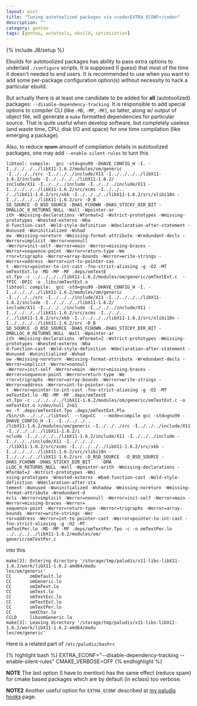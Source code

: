 ```yaml
---
layout: post
title: "Tuning autotoolized packages via <code>EXTRA_ECONF</code>"
description: ""
category: gentoo
tags: [gentoo, autotools, ebuild, optimization]
---
```

{% include JB/setup %}


Ebuilds for autotoolized packages has ability to pass extra options to underlaid
`./configure` scripts. It is supposed (I guess) that most of the time it doesn't needed to end users.
It is recommended to use when you want to add some per-package configuration option(s)
without necessity to hack a particular ebuild.

But actually there is at least one candidate to be added for **all**
(autotoolized) packages: `--disable-dependency-tracking`. It is responsible to add special options to 
compiler CLI (like `-MD`, `-MP`, `-MF`), so latter, along w/ output of object file, will generate a 
`make` formatted dependencies for particular source. That is quite useful when develop software, but 
completely useless (and waste time, CPU, disk I/O and space) for one time compilation (like emerging 
a package).

Also, to reduce <del>spam</del> amount of compilation details in autotoolized packages,
one may add `--enable-silent-rules` to turn this

    libtool: compile:  gcc -std=gnu99 -DHAVE_CONFIG_H -I. -I../../../../libX11-1.6.2/modules/om/generic
    -I../../../src -I../../../include/X11 -I../../../../libX11-1.6.2/include -I../../../../libX11-1.6.2/
    include/X11 -I../../../include -I../../../include/X11 -I../../../../libX11-1.6.2/src/xcms -I../../..
    /../libX11-1.6.2/src/xkb -I../../../../libX11-1.6.2/src/xlibi18n -I../../../../libX11-1.6.2/src -D_B
    SD_SOURCE -D_BSD_SOURCE -DHAS_FCHOWN -DHAS_STICKY_DIR_BIT -DMALLOC_0_RETURNS_NULL -Wall -Wpointer-ar
    ith -Wmissing-declarations -Wformat=2 -Wstrict-prototypes -Wmissing-prototypes -Wnested-externs -Wba
    d-function-cast -Wold-style-definition -Wdeclaration-after-statement -Wunused -Wuninitialized -Wshad
    ow -Wmissing-noreturn -Wmissing-format-attribute -Wredundant-decls -Werror=implicit -Werror=nonnull 
    -Werror=init-self -Werror=main -Werror=missing-braces -Werror=sequence-point -Werror=return-type -We
    rror=trigraphs -Werror=array-bounds -Werror=write-strings -Werror=address -Werror=int-to-pointer-cas
    t -Werror=pointer-to-int-cast -fno-strict-aliasing -g -O2 -MT omTextExt.lo -MD -MP -MF .deps/omTextE
    xt.Tpo -c ../../../../libX11-1.6.2/modules/om/generic/omTextExt.c  -fPIC -DPIC -o .libs/omTextExt.o
    libtool: compile:  gcc -std=gnu99 -DHAVE_CONFIG_H -I. -I../../../../libX11-1.6.2/modules/om/generic 
    -I../../../src -I../../../include/X11 -I../../../../libX11-1.6.2/include -I../../../../libX11-1.6.2/
    include/X11 -I../../../include -I../../../include/X11 -I../../../../libX11-1.6.2/src/xcms -I../../..
    /../libX11-1.6.2/src/xkb -I../../../../libX11-1.6.2/src/xlibi18n -I../../../../libX11-1.6.2/src -D_B
    SD_SOURCE -D_BSD_SOURCE -DHAS_FCHOWN -DHAS_STICKY_DIR_BIT -DMALLOC_0_RETURNS_NULL -Wall -Wpointer-ar
    ith -Wmissing-declarations -Wformat=2 -Wstrict-prototypes -Wmissing-prototypes -Wnested-externs -Wba
    d-function-cast -Wold-style-definition -Wdeclaration-after-statement -Wunused -Wuninitialized -Wshad
    ow -Wmissing-noreturn -Wmissing-format-attribute -Wredundant-decls -Werror=implicit -Werror=nonnull 
    -Werror=init-self -Werror=main -Werror=missing-braces -Werror=sequence-point -Werror=return-type -We
    rror=trigraphs -Werror=array-bounds -Werror=write-strings -Werror=address -Werror=int-to-pointer-cas
    t -Werror=pointer-to-int-cast -fno-strict-aliasing -g -O2 -MT omTextExt.lo -MD -MP -MF .deps/omTextE
    xt.Tpo -c ../../../../libX11-1.6.2/modules/om/generic/omTextExt.c -o omTextExt.o >/dev/null 2>&1
    mv -f .deps/omTextExt.Tpo .deps/omTextExt.Plo
    /bin/sh ../../../libtool  --tag=CC   --mode=compile gcc -std=gnu99 -DHAVE_CONFIG_H -I. -I../../../..
    /libX11-1.6.2/modules/om/generic -I../../../src -I../../../include/X11  -I../../../../libX11-1.6.2/i
    nclude -I../../../../libX11-1.6.2/include/X11 -I../../../include -I../../../include/X11 -I../../../.
    ./libX11-1.6.2/src/xcms -I../../../../libX11-1.6.2/src/xkb -I../../../../libX11-1.6.2/src/xlibi18n -
    I../../../../libX11-1.6.2/src -D_BSD_SOURCE  -D_BSD_SOURCE -DHAS_FCHOWN -DHAS_STICKY_DIR_BIT    -DMA
    LLOC_0_RETURNS_NULL -Wall -Wpointer-arith -Wmissing-declarations -Wformat=2 -Wstrict-prototypes -Wmi
    ssing-prototypes -Wnested-externs -Wbad-function-cast -Wold-style-definition -Wdeclaration-after-sta
    tement -Wunused -Wuninitialized -Wshadow -Wmissing-noreturn -Wmissing-format-attribute -Wredundant-d
    ecls -Werror=implicit -Werror=nonnull -Werror=init-self -Werror=main -Werror=missing-braces -Werror=
    sequence-point -Werror=return-type -Werror=trigraphs -Werror=array-bounds -Werror=write-strings -Wer
    ror=address -Werror=int-to-pointer-cast -Werror=pointer-to-int-cast -fno-strict-aliasing -g -O2 -MT 
    omTextPer.lo -MD -MP -MF .deps/omTextPer.Tpo -c -o omTextPer.lo ../../../../libX11-1.6.2/modules/om/
    generic/omTextPer.c

into this

    make[3]: Entering directory '/storage/tmp/paludis/x11-libs-libX11-1.6.2/work/libX11-1.6.2-amd64/modu
    les/om/generic'
    CC       omDefault.lo
    CC       omGeneric.lo
    CC       omImText.lo
    CC       omText.lo
    CC       omTextEsc.lo
    CC       omTextExt.lo
    CC       omTextPer.lo
    CC       omXChar.lo
    CCLD     libxomGeneric.la
    make[3]: Leaving directory '/storage/tmp/paludis/x11-libs-libX11-1.6.2/work/libX11-1.6.2-amd64/modu
    les/om/generic'

Here is a related part of `/etc/paludis/bashrc`

{% highlight bash %}
EXTRA_ECONF="--disable-dependency-tracking --enable-silent-rules"
CMAKE_VERBOSE=OFF
{% endhighlight %}

**NOTE** The last option (I have to mention) has the same effect (reduce spam) for cmake based packages which
are by default (in eclass) too verbose.

**NOTE2** Another useful option for `EXTRA_ECONF` described at 
[my paludis hooks](/my-paludis-hooks-and-addons.html) page.
